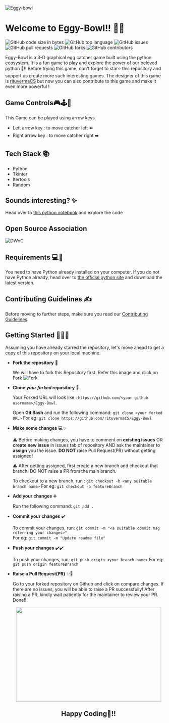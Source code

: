 ![Eggy-bowl](assets/party.gif)
# Welcome to Eggy-Bowl!! 🥚🥣
![GitHub code size in bytes](https://img.shields.io/github/languages/code-size/rituvermaCS/Eggy-Bowl?logo=github&style=plastic) ![GitHub top language](https://img.shields.io/github/languages/top/rituvermaCS/Eggy-Bowl?color=green&label=python&logo=python&logoColor=white&style=plastic) ![GitHub issues](https://img.shields.io/github/issues-raw/rituvermaCS/Eggy-Bowl?color=purple&logo=github&style=plastic) ![GitHub pull requests](https://img.shields.io/github/issues-pr/rituvermaCS/Eggy-Bowl?color=%2366ff00%20&logo=github&style=plastic) ![GitHub forks](https://img.shields.io/github/forks/rituvermaCS/Eggy-Bowl?color=orange&logo=github&style=plastic) ![GitHub contributors](https://img.shields.io/github/contributors/rituvermaCS/Eggy-Bowl?color=pink&logo=github&style=plastic)


Eggy-Bowl is a 3-D graphical egg catcher game built using the python ecosystem. 
It is a fun game to play and explore the power of our beloved python 🐍!! 
Before trying this game, don't forget to star⭐ this repository and support us create more such interesting games. 
The designer of this game is [rituvermaCS](https://github.com/rituvermaCS) but now you can also contribute to this game and make it even more powerful ! 
## Game Controls🎮🕹️👾
This Game can be played using arrow keys 
* Left arrow key : to move catcher left ⬅️
* Right arrow key : to move catcher right ➡️

## Tech Stack 📚
- Python
- Tkinter
- Itertools
- Random

## Sounds interesting? ✨
Head over to [this python notebook](https://github.com/rituvermaCS/Eggy-Bowl/blob/main/Eggcatcher_game.ipynb) and explore the code

## Open Source Association
![DWoC](https://i.imgur.com/9wrYmxs.png)

## Requirements 💻🔧
You need to have Python already installed on your computer. 
If you do not have Python already, head over to [the official python site](https://www.python.org/) and download the latest version.

## Contributing Guidelines ✍️
Before moving to further steps, make sure you read our [Contributing Guidelines](https://github.com/rituvermaCS/Eggy-Bowl/blob/main/CONTRIBUTING.md).
## Getting Started 💃🕺✨

Assuming you have already starred the repository, let's move ahead to get a copy of this repository on your local machine. 
* **Fork the repository** 🍴

    We will have to fork this Repository first. Refer this image and click on Fork
    ![Fork](https://i.imgur.com/TuoMusU.png)



* **Clone *your forked* repository** 🎉

    Your Forked URL will look like : `https://github.com/<your github username>/Eggy-Bowl`.

    Open **Git Bash** and run the following command:
    `git clone <your forked URL>` 
    For eg:
    `git clone https://github.com/rituvermaCS/Eggy-Bowl`


* **Make some changes** 💻✨  
    
    ⚠️ Before making changes, you have to comment on **existing issues** OR **create new issue** in issues tab of repository AND ask the maintainer to **assign** you the issue. **DO NOT** raise Pull Request(PR) without getting assigned!

    ⚠️ After getting assigned, first create a new branch and checkout that branch. DO NOT raise a PR from the main branch.
   
    To checkout to a new branch, run :
    `git checkout -b <any suitable branch name>`
    For eg:
    `git checkout -b featureBranch`


* **Add your changes** ➕  
    
    Run the following command:
    `git add .`


* **Commit your changes** ✔️

    To commit your changes, run:
    `git commit -m "<a suitable commit msg referring your changes>"`  
    For eg:
    `git commit -m "Update readme file"`    

* **Push your changes**  ✔️✔️

    To push your changes, run:
    `git push origin <your branch-name>`
    For eg:
    `git push origin featureBranch`

* **Raise a Pull Request(PR)** ✨🎉

    Go to your forked repository on Github and click on compare changes. If there are no issues, you will be able to raise a PR successfully! After raising a PR, kindly wait patiently for the maintainer to review your PR. Done!!

    <h2 style="margin: auto; text-align: center">
      <img width="460" height="300" src="https://i.imgur.com/Gr3HxWy.gif">
      <br><br>
       Happy Coding🤝!!
    </h2>
    